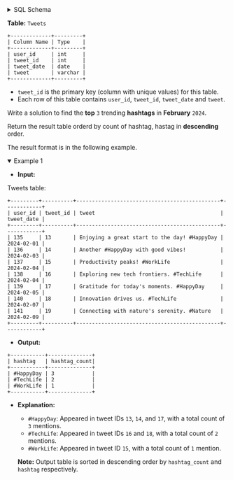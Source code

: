 <details>
<summary> SQL Schema</summary>

```sql
DROP TABLE IF EXISTS Tweets;

CREATE TABLE IF NOT EXISTS
  Tweets (user_id int, tweet_id int, tweet_date date, tweet varchar(100));

INSERT INTO
  Tweets (user_id, tweet_id, tweet, tweet_date)
VALUES
  ('135', '13', 'Enjoying a great start to the day. #HappyDay', '2024-02-01'),
  ('136', '14', 'Another #HappyDay with good ', '2024-02-03'),
  ('137', '15', 'Productivity peaks! #WorkLife', '2024-02-04'),
  ('138', '16', 'Exploring new tech frontiers. #TechLife', '2024-02-04'),
  ('139', '17', 'Gratitude for today''s moments. #HappyDay', '2024-02-05'),
  ('140', '18', 'Innovation drives us. #TechLife', '2024-02-07'),
  ('141', '19', 'Connecting with nature''s serenity. #Nature', '2024-02-09');
```

</details>

**Table:** `Tweets`

```
+-------------+---------+
| Column Name | Type    |
+-------------+---------+
| user_id     | int     |
| tweet_id    | int     |
| tweet_date  | date    |
| tweet       | varchar |
+-------------+---------+
```

- `tweet_id` is the primary key (column with unique values) for this table.
- Each row of this table contains `user_id`, `tweet_id`, `tweet_date` and `tweet`.

Write a solution to find the **top** `3` trending **hashtags** in **February** `2024`.

Return the result table orderd by count of hashtag, hastag in **descending** order.

The result format is in the following example.

<details open>
<summary> Example 1</summary>

- **Input:** 

Tweets table:

```
+---------+----------+----------------------------------------------+------------+
| user_id | tweet_id | tweet                                        | tweet_date |
+---------+----------+----------------------------------------------+------------+
| 135     | 13       | Enjoying a great start to the day! #HappyDay | 2024-02-01 |
| 136     | 14       | Another #HappyDay with good vibes!           | 2024-02-03 |
| 137     | 15       | Productivity peaks! #WorkLife                | 2024-02-04 |
| 138     | 16       | Exploring new tech frontiers. #TechLife      | 2024-02-04 |
| 139     | 17       | Gratitude for today's moments. #HappyDay     | 2024-02-05 |
| 140     | 18       | Innovation drives us. #TechLife              | 2024-02-07 |
| 141     | 19       | Connecting with nature's serenity. #Nature   | 2024-02-09 |
+---------+----------+----------------------------------------------+------------+
```

- **Output:** 

```
+-----------+--------------+
| hashtag   | hashtag_count|
+-----------+--------------+
| #HappyDay | 3            |
| #TechLife | 2            |
| #WorkLife | 1            |
+-----------+--------------+
```

- **Explanation:** 
  + `#HappyDay`: Appeared in tweet IDs `13`, `14`, and `17`, with a total count of `3` mentions.
  + `#TechLife`: Appeared in tweet IDs `16` and `18`, with a total count of `2` mentions.
  + `#WorkLife`: Appeared in tweet ID `15`, with a total count of `1` mention.

  **Note:** Output table is sorted in descending order by `hashtag_count` and `hashtag` respectively.

</details>
